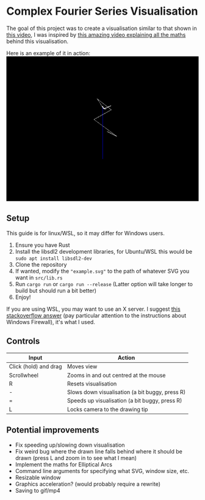 # Complex Fourier Series Visualisation

The goal of this project was to create a visualisation similar to that shown in [this video](https://www.youtube.com/watch?v=-qgreAUpPwM&vl=en), I was inspired by [this amazing video explaining all the maths](https://www.youtube.com/watch?v=r6sGWTCMz2k&vl=en) behind this visualisation.

Here is an example of it in action:
![showcase.gif](showcase.gif)

## Setup

This guide is for linux/WSL, so it may differ for Windows users.

1. Ensure you have Rust
2. Install the libsdl2 development libraries, for Ubuntu/WSL this would be `sudo apt install libsdl2-dev`
3. Clone the repository
4. If wanted, modify the `"example.svg"` to the path of whatever SVG you want in `src/lib.rs`
5. Run `cargo run` or `cargo run --release` (Latter option will take longer to build but should run a bit better)
6. Enjoy!

If you are using WSL, you may want to use an X server. I suggest [this stackoverflow answer](https://stackoverflow.com/a/61110604) (pay particular attention to the instructions about Windows Firewall), it's what I used.

## Controls

|Input                |Action                                         |
|---------------------|-----------------------------------------------|
|Click (hold) and drag|Moves view                                     |
|Scrollwheel          | Zooms in and out centred at the mouse         |
|R                    |Resets visualisation                           |
|-                    |Slows down visualisation (a bit buggy, press R)|
|=                    |Speeds up visualisation (a bit buggy, press R) |
|L                    |Locks camera to the drawing tip                |

## Potential improvements

- Fix speeding up/slowing down visualisation
- Fix weird bug where the drawn line falls behind where it should be drawn (press L and zoom in to see what I mean)
- Implement the maths for Elliptical Arcs
- Command line arguments for specifying what SVG, window size, etc.
- Resizable window
- Graphics acceleration? (would probably require a rewrite)
- Saving to gif/mp4
